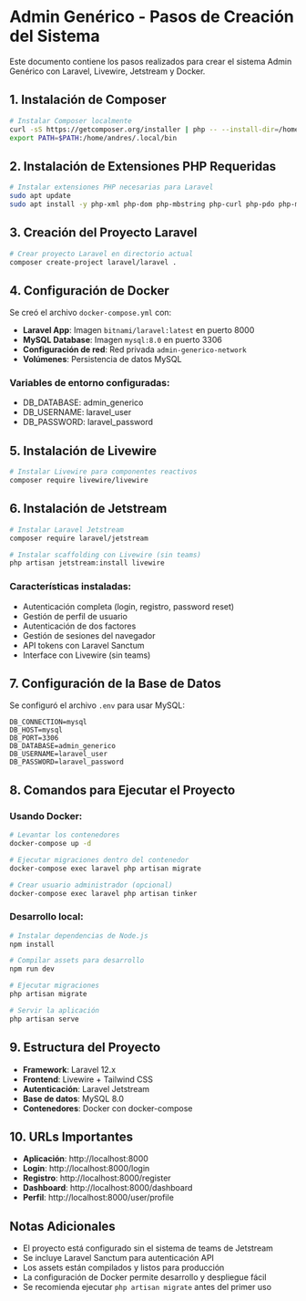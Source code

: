 # Admin Genérico - Pasos de Creación del Sistema

Este documento contiene los pasos realizados para crear el sistema Admin Genérico con Laravel, Livewire, Jetstream y Docker.

## 1. Instalación de Composer

```bash
# Instalar Composer localmente
curl -sS https://getcomposer.org/installer | php -- --install-dir=/home/andres/.local/bin --filename=composer
export PATH=$PATH:/home/andres/.local/bin
```

## 2. Instalación de Extensiones PHP Requeridas

```bash
# Instalar extensiones PHP necesarias para Laravel
sudo apt update
sudo apt install -y php-xml php-dom php-mbstring php-curl php-pdo php-mysql php-bcmath php-gd php-zip php-intl
```

## 3. Creación del Proyecto Laravel

```bash
# Crear proyecto Laravel en directorio actual
composer create-project laravel/laravel .
```

## 4. Configuración de Docker

Se creó el archivo `docker-compose.yml` con:
- **Laravel App**: Imagen `bitnami/laravel:latest` en puerto 8000
- **MySQL Database**: Imagen `mysql:8.0` en puerto 3306
- **Configuración de red**: Red privada `admin-generico-network`
- **Volúmenes**: Persistencia de datos MySQL

### Variables de entorno configuradas:
- DB_DATABASE: admin_generico
- DB_USERNAME: laravel_user
- DB_PASSWORD: laravel_password

## 5. Instalación de Livewire

```bash
# Instalar Livewire para componentes reactivos
composer require livewire/livewire
```

## 6. Instalación de Jetstream

```bash
# Instalar Laravel Jetstream
composer require laravel/jetstream

# Instalar scaffolding con Livewire (sin teams)
php artisan jetstream:install livewire
```

### Características instaladas:
- Autenticación completa (login, registro, password reset)
- Gestión de perfil de usuario
- Autenticación de dos factores
- Gestión de sesiones del navegador
- API tokens con Laravel Sanctum
- Interface con Livewire (sin teams)

## 7. Configuración de la Base de Datos

Se configuró el archivo `.env` para usar MySQL:
```env
DB_CONNECTION=mysql
DB_HOST=mysql
DB_PORT=3306
DB_DATABASE=admin_generico
DB_USERNAME=laravel_user
DB_PASSWORD=laravel_password
```

## 8. Comandos para Ejecutar el Proyecto

### Usando Docker:
```bash
# Levantar los contenedores
docker-compose up -d

# Ejecutar migraciones dentro del contenedor
docker-compose exec laravel php artisan migrate

# Crear usuario administrador (opcional)
docker-compose exec laravel php artisan tinker
```

### Desarrollo local:
```bash
# Instalar dependencias de Node.js
npm install

# Compilar assets para desarrollo
npm run dev

# Ejecutar migraciones
php artisan migrate

# Servir la aplicación
php artisan serve
```

## 9. Estructura del Proyecto

- **Framework**: Laravel 12.x
- **Frontend**: Livewire + Tailwind CSS
- **Autenticación**: Laravel Jetstream
- **Base de datos**: MySQL 8.0
- **Contenedores**: Docker con docker-compose

## 10. URLs Importantes

- **Aplicación**: http://localhost:8000
- **Login**: http://localhost:8000/login
- **Registro**: http://localhost:8000/register
- **Dashboard**: http://localhost:8000/dashboard
- **Perfil**: http://localhost:8000/user/profile

## Notas Adicionales

- El proyecto está configurado sin el sistema de teams de Jetstream
- Se incluye Laravel Sanctum para autenticación API
- Los assets están compilados y listos para producción
- La configuración de Docker permite desarrollo y despliegue fácil
- Se recomienda ejecutar `php artisan migrate` antes del primer uso